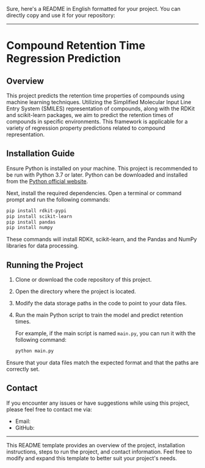 Sure, here's a README in English formatted for your project. You can directly copy and use it for your repository:

---

# Compound Retention Time Regression Prediction

## Overview
This project predicts the retention time properties of compounds using machine learning techniques. Utilizing the Simplified Molecular Input Line Entry System (SMILES) representation of compounds, along with the RDKit and scikit-learn packages, we aim to predict the retention times of compounds in specific environments. This framework is applicable for a variety of regression property predictions related to compound representation.

## Installation Guide

Ensure Python is installed on your machine. This project is recommended to be run with Python 3.7 or later. Python can be downloaded and installed from the [Python official website](https://www.python.org/).

Next, install the required dependencies. Open a terminal or command prompt and run the following commands:

```bash
pip install rdkit-pypi
pip install scikit-learn
pip install pandas
pip install numpy
```

These commands will install RDKit, scikit-learn, and the Pandas and NumPy libraries for data processing.

## Running the Project

1. Clone or download the code repository of this project.
2. Open the directory where the project is located.
3. Modify the data storage paths in the code to point to your data files.
4. Run the main Python script to train the model and predict retention times.

   For example, if the main script is named `main.py`, you can run it with the following command:

   ```bash
   python main.py
   ```

Ensure that your data files match the expected format and that the paths are correctly set.

## Contact

If you encounter any issues or have suggestions while using this project, please feel free to contact me via:

- Email: 
- GitHub:

---

This README template provides an overview of the project, installation instructions, steps to run the project, and contact information. Feel free to modify and expand this template to better suit your project's needs.
